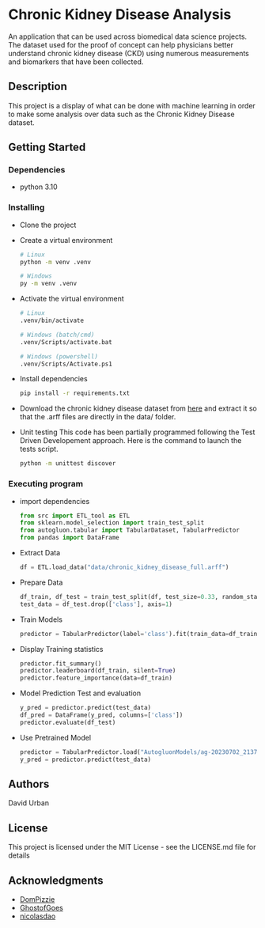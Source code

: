 # Chronic Kidney Disease Analysis
 An application that can be used across biomedical data science projects. The dataset used for the proof of concept can help physicians better understand chronic kidney disease (CKD) using numerous measurements and biomarkers that have been collected. 


## Description

This project is a display of what can be done with machine learning in order to make some analysis over data such as the Chronic Kidney Disease dataset.


## Getting Started

### Dependencies

* python 3.10


### Installing

* Clone the project
* Create a virtual environment

    ```bash
    # Linux
    python -m venv .venv

    # Windows
    py -m venv .venv
    ```

* Activate the virtual environment
  
    ```bash
    # Linux
    .venv/bin/activate

    # Windows (batch/cmd)
    .venv/Scripts/activate.bat

    # Windows (powershell)
    .venv/Scripts/Activate.ps1
    ```

* Install dependencies

    ```bash
    pip install -r requirements.txt
    ```

* Download the chronic kidney disease dataset from [here](https://archive.ics.uci.edu/dataset/336/chronic+kidney+disease) and extract it so that the .arff files are directly in the data/ folder.

* Unit testing
This code has been partially programmed following the Test Driven Developement approach. Here is the command to launch the tests script.
    ```bash
    python -m unittest discover
    ```


### Executing program

* import dependencies

    ```python
    from src import ETL_tool as ETL
    from sklearn.model_selection import train_test_split
    from autogluon.tabular import TabularDataset, TabularPredictor
    from pandas import DataFrame
    ```

* Extract Data

    ```python
    df = ETL.load_data("data/chronic_kidney_disease_full.arff")
    ```

* Prepare Data

    ```python
    df_train, df_test = train_test_split(df, test_size=0.33, random_state=1)
    test_data = df_test.drop(['class'], axis=1)
    ```

* Train Models

    ```python
    predictor = TabularPredictor(label='class').fit(train_data=df_train, verbosity=2, presets='best_quality')
    ```

* Display Training statistics

    ```python
    predictor.fit_summary()
    predictor.leaderboard(df_train, silent=True)
    predictor.feature_importance(data=df_train)
    ```

* Model Prediction Test and evaluation

    ```python
    y_pred = predictor.predict(test_data)
    df_pred = DataFrame(y_pred, columns=['class'])
    predictor.evaluate(df_test)
    ```

* Use Pretrained Model

    ```python
    predictor = TabularPredictor.load("AutogluonModels/ag-20230702_213736/")
    y_pred = predictor.predict(test_data)
    ```


## Authors

David Urban


## License

This project is licensed under the MIT License - see the LICENSE.md file for details


## Acknowledgments

* [DomPizzie](https://gist.github.com/DomPizzie/7a5ff55ffa9081f2de27c315f5018afc)
* [GhostofGoes](https://gist.github.com/GhostofGoes/94580e76cd251972b15b4821c8a06f59)
* [nicolasdao](https://gist.github.com/nicolasdao/a7adda51f2f185e8d2700e1573d8a633#mit-license)